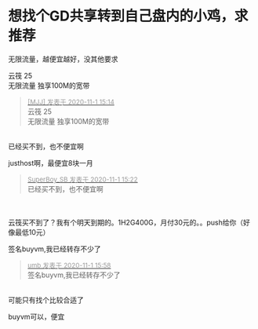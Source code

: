 # 想找个GD共享转到自己盘内的小鸡，求推荐


无限流量，越便宜越好，没其他要求

云筏 25 <br />
无限流量 独享100M的宽带<img id="aimg_LSHGg" onclick="zoom(this, this.src, 0, 0, 0)" class="zoom" src="https://cdn.jsdelivr.net/gh/hishis/forum-master/public/images/patch.gif" onmouseover="img_onmouseoverfunc(this)" onload="thumbImg(this)" border="0" alt="" />

<div class="quote"><blockquote><font size="2"><a href="https://www.hostloc.com/forum.php?mod=redirect&amp;goto=findpost&amp;pid=9385029&amp;ptid=760967" target="_blank"><font color="#999999">[MJJ] 发表于 2020-11-1 15:14</font></a></font><br />
云筏 25 <br />
无限流量 独享100M的宽带</blockquote></div><br />
已经买不到，也不便宜啊

justhost啊，最便宜8块一月

<div class="quote"><blockquote><font size="2"><a href="https://www.hostloc.com/forum.php?mod=redirect&amp;goto=findpost&amp;pid=9385050&amp;ptid=760967" target="_blank"><font color="#999999">SuperBoy_SB 发表于 2020-11-1 15:22</font></a></font><br />
已经买不到，也不便宜啊</blockquote></div><br />
<br />
云筏买不到了？我有个明天到期的。1H2G400G，月付30元的。。push给你（好像最低10元）

签名buyvm,我已经转存不少了<img src="static/image/smiley/yct/007.gif" smilieid="46" border="0" alt="" /> 

<div class="quote"><blockquote><font size="2"><a href="https://www.hostloc.com/forum.php?mod=redirect&amp;goto=findpost&amp;pid=9385169&amp;ptid=760967" target="_blank"><font color="#999999">umb 发表于 2020-11-1 15:58</font></a></font><br />
签名buyvm,我已经转存不少了</blockquote></div><br />
可能只有找个比较合适了 

buyvm可以，便宜
